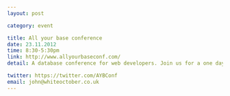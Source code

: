 ```yaml
---
layout: post

category: event

title: All your base conference
date: 23.11.2012
time: 8:30-5:30pm
link: http://www.allyourbaseconf.com/
detail: A database conference for web developers. Join us for a one day conference to explore noSQL technologies, RDMS and client-side solutions, with talks from database creators and industry leaders.

twitter: https://twitter.com/AYBConf
email: john@whiteoctober.co.uk
---
```

